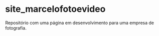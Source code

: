 # site_marcelofotoevideo
Repositório com uma página em desenvolvimento para uma empresa de fotografia.

